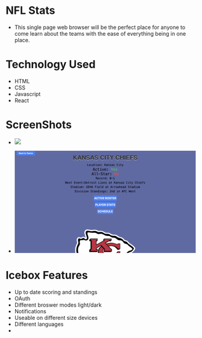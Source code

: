 # NFL Stats
* This single page web browser will be the perfect place for anyone to come learn about the teams with the ease of everything being in one place.
# Technology Used
* HTML
* CSS
* Javascript
* React
# ScreenShots
* ![](<../Screenshot 2023-09-11 at 9.28.18 AM.png>)

* ![Team Detail Page](<Screenshot 2023-09-11 at 9.28.55 AM.png>)


# Icebox Features
* Up to date scoring and standings
* OAuth
* Different broswer modes light/dark
* Notifications 
* Useable on different size devices
* Different languages
* 
